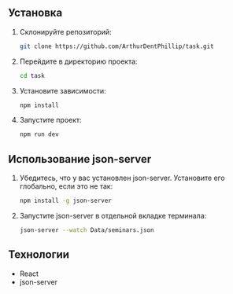 ## Установка

1. Склонируйте репозиторий:
    ```bash
    git clone https://github.com/ArthurDentPhillip/task.git

    ```

2. Перейдите в директорию проекта:
    ```bash
    cd task
    ```

3. Установите зависимости:
    ```bash
    npm install
    ```

4. Запустите проект:
    ```bash
    npm run dev
    ```

## Использование json-server

1. Убедитесь, что у вас установлен json-server. Установите его глобально, если это не так:
    ```bash
    npm install -g json-server
    ```

2. Запустите json-server в отдельной вкладке терминала:
    ```bash
    json-server --watch Data/seminars.json
    ```

## Технологии

- React
- json-server
